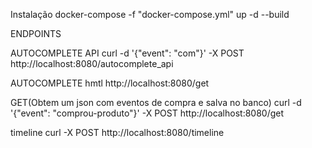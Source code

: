 Instalação
docker-compose -f "docker-compose.yml" up -d --build

ENDPOINTS

AUTOCOMPLETE API
curl -d '{"event": "com"}' -X POST http://localhost:8080/autocomplete_api

AUTOCOMPLETE hmtl
http://localhost:8080/get

GET(Obtem um json com eventos de compra e salva no banco)
curl -d '{"event": "comprou-produto"}' -X POST http://localhost:8080/get

timeline
curl -X POST http://localhost:8080/timeline